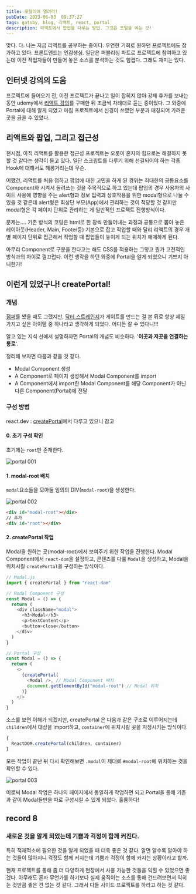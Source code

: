 ```yaml
---
title: 포털이여 열려라!
pubDate: 2023-06-03  09:37:27
tags: gatsby, blog, 리액트, react, portal
description: 리액트에서 팝업을 다루는 방법. 그것은 포털을 여는 것!
---
```


맞다. 다. 나는 지금 리액트를 공부하는 중이다. 우연한 기회로 원하던 프로젝트에도 참가하고 있다. 프론트앤드는 언감생심. 일단은 퍼블리싱 파트로 프로젝트에 참여하고 있는데 이전 작업자들이 만들어 놓은 소스를 분석하는 것도 힘겹다. 그래도 재미는 있다.

## 인터넷 강의의 도움

프로젝트에 들어오기 전, 이전 프로젝트가 끝나고 일이 잡히지 않아 강제 휴가를 보내는 동안 udemy에서 [리액트 강의](https://www.udemy.com/course/best-react/)를 구매한 뒤 조금씩 차례대로 듣는 중이었다. 그 와중에 Portal에 대해 알게 되었고 마침 프로젝트에서 신경이 쓰였던 부분과 매칭되어 가려운 곳을 긁을 수 있었다.

## 리액트와 팝업, 그리고 접근성

현시점, 아직 리액트를 활용한 접근성 프로젝트는 오롯이 혼자의 힘으로는 해결하지 못할 것 같다는 생각이 들고 있다. 일단 스크립트를 다루기 위해 선결되어야 하는 각종 Hook에 대해서도 해롱거리는데 무슨.

어쨌건, 리액트를 처음 접하고 팝업에 대한 고민을 하게 된 경위는 최대한의 공통요소를 Component화 시켜서 돌려쓰는 것을 주목적으로 하고 있는데 팝업의 경우 사용자의 사이트 사용에 영향을 주는 alert형과 정보 입력과 상호작용을 위한 modal형으로 나눌 수 있을 것 같은데 alert형은 최상단 부모(App)에서 관리하는 것이 적당할 것 같지만 modal형은 각 페이지 단위로 관리하는 게 일반적인 프로젝트 진행방식이다.

문제는…. 기존 방식의 코딩은 html로 한 장씩 만들어내는 과정과 공통으로 뽑아 놓은 레이아웃(Header, Main, Footer등) 기본으로 잡고 작업할 때와 달리 리액트의 경우 개별 페이지 단위로 접근해서 작업할 때 팝업들이 놓이게 되는 위치가 애매하게 된다.

아무리 Component로 구분을 한다고는 해도 CSS를 적용하는 그렇고 뭔가 고전적인 방식과의 차이로 껄끄럽다. 이런 생각을 하던 와중에 Portal을 알게 되었으니 기쁘지 아니한가!

## 이런게 있었구나! createPortal!

### 개념

[점퍼](<https://ko.wikipedia.org/wiki/%EC%A0%90%ED%8D%BC_(%EC%98%81%ED%99%94)>)를 봤을 때도 그랬지만, [닥터 스트레인지](https://ko.wikipedia.org/wiki/%EB%8B%A5%ED%84%B0_%EC%8A%A4%ED%8A%B8%EB%A0%88%EC%9D%B8%EC%A7%80)가 게이트를 만드는 걸 본 뒤로 항상 제일 가지고 싶은 아이템 중 하나라고 생각하게 되었다. 어디든 갈 수 있다니!!!

알고 있는 지식 선에서 설명하자면 Portal의 개념도 비슷하다. '**이곳과 저곳을 연결하는 통로**'.

정리해 보자면 다음과 같을 것 같다.

- Modal Component 생성
- A Component로 페이지 생성해서 Modal Component를 import
- A Component에서 import한 Modal Component를 해당 Component가 아닌 다른 Component(Portal)에 전달

### 구성 방법

react.dev : [createPortal](https://react.dev/reference/react-dom/createPortal)에서 다루고 있으니 참고

#### 0. 초기 구성 확인

초기에는 `root`만 존재한다.

![portal 001](https://live.staticflickr.com/65535/52946451534_a001a373f7.jpg)

#### 1. modal-root 배치

`modal`요소들을 모아둘 임의의 DIV(`modal-root`)을 생성한다.

![portal 002](https://live.staticflickr.com/65535/52946451544_264f7a0420.jpg)

```html
<div id="modal-root"></div>
// 추가
<div id="root"></div>
```

#### 2. createPortal 작업

Modal을 원하는 곳(modal-root)에서 보여주기 위한 작업을 진행한다.
Modal Component에서 `react-dom`을 설정하고, 콘텐츠를 다룰 `Modal`을 생성하고, Modal을 위치시킬 `createPortal`을 구성하는 방식이다.

```js
// Modal.js
import { createPortal } from "react-dom"

// Modal Component 구성
const Modal = () => {
  return (
    <div className="modal">
      <h3>Modal</h3>
      <p>textContent</p>
      <button>close</button>
    </div>
  )
}

// Portal 구성
const Modal = () => {
  return (
    <>
      {createPortal(
        <Modal />, // Modal Component 배치
        document.getElementById("modal-root") // Modal 위치
      )}
    </>
  )
}
```

소스를 보면 이해가 되겠지만, createPortal 은 다음과 같은 구조로 이루어지는데 `children`에서 대상을 import하고, `container`에 위치시킬 곳을 지정시키는 방식이다.

```js
{
  ReactDOM.createPortal(children, container)
}
```

모든 작업이 끝난 뒤 다시 확인해보면 `.modal`이 제대로 `#modal-root`에 위치하는 것을 확인할 수 있다.

![portal 003](https://live.staticflickr.com/65535/52945711302_e59ff50576.jpg)

이로써 Modal 작업은 하나의 페이지에서 동일하게 작업하면 되고 Portal을 통해 기존과 같이 Modal들만을 따로 구성시킬 수 있게 되었다. 훌륭하다!

## record 8

### 새로운 것을 알게 되었는데 기쁨과 걱정이 함께 커진다.

특히 적재적소에 필요한 것을 알게 되었을 때 더욱 좋은 것 같다. 알면 알수록 알아야 하는 것들이 많아지니 걱정도 함께 커지는데 기쁨과 걱정이 함께 커지는 상황이라고 할까.

현재 프로젝트를 통해 좀 더 다양하게 현장에서 사용 가능한 것들을 익힐 수 있었으면 좋겠다. 아무래도 혼자 무언가를 하기보다 실제 움직이는 소스를 통해 건드려보면서 익히는 것만큼 좋은 건 없는 것 같다. 그래서 다들 사이드 프로젝트를 하라고 하는 것 같다.
